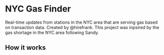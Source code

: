 NYC Gas Finder
============

Real-time updates from stations in the NYC area that are serving gas based on transaction data. Created by @hirefrank. This project was inpsired by the gas shortage in the NYC area following Sandy.

How it works
------------


